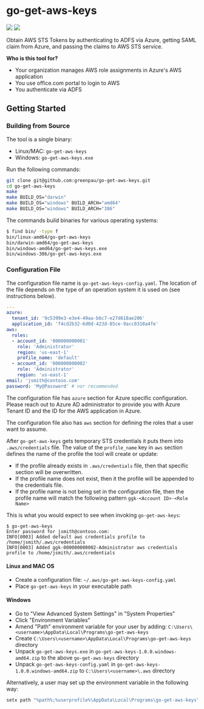 # go-get-aws-keys

<a href="https://github.com/greenpau/go-get-aws-keys/actions/" target="_blank"><img src="https://github.com/greenpau/go-get-aws-keys/workflows/build/badge.svg?branch=master"></a>
<a href="https://pkg.go.dev/github.com/greenpau/go-get-aws-keys" target="_blank"><img src="https://img.shields.io/badge/godoc-reference-blue.svg"></a>

Obtain AWS STS Tokens by authenticating to ADFS via Azure, getting SAML
claim from Azure, and passing the claims to AWS STS service.

**Who is this tool for?**

* Your organization manages AWS role assignments in Azure's AWS application
* You use office.com portal to login to AWS
* You authenticate via ADFS

## Getting Started

### Building from Source

The tool is a single binary:
* Linux/MAC: `go-get-aws-keys`
* Windows: `go-get-aws-keys.exe`

Run the following commands:

```bash
git clone git@github.com:greenpau/go-get-aws-keys.git
cd go-get-aws-keys
make
make BUILD_OS="darwin"
make BUILD_OS="windows" BUILD_ARCH="amd64"
make BUILD_OS="windows" BUILD_ARCH="386"
```

The commands build binaries for various operating systems:

```bash
$ find bin/ -type f
bin/linux-amd64/go-get-aws-keys
bin/darwin-amd64/go-get-aws-keys
bin/windows-amd64/go-get-aws-keys.exe
bin/windows-386/go-get-aws-keys.exe
```

### Configuration File

The configuration file name is `go-get-aws-keys-config.yaml`.
The location of the file depends on the type of an operation
system it is used on (see instructions below).

```yaml
---
azure:
  tenant_id: '9c5399e3-e3e4-49aa-b6c7-e27d618ae206'
  application_id: 'f4cd2b32-6d0d-423d-85ce-9acc0318a4fe'
aws:
  roles:
  - account_id: '000000000001'
    role: 'Administrator'
    region: 'us-east-1'
    profile_name: 'default'
  - account_id: '000000000002'
    role: 'Administrator'
    region: 'us-east-1'
email: 'jsmith@contoso.com'
password: 'My@Password' # nor recommended
```

The configuration file has `azure` section for Azure specific configuration.
Please reach out to Azure AD administrator to provide you with
Azure Tenant ID and the ID for the AWS application in Azure.

The configuration file also has `aws` section for defining the
roles that a user want to assume.

After `go-get-aws-keys` gets temporary STS credentials it puts them
into `.aws/credentials` file. The value of the `profile_name` key in
`aws` section defines the name of the profile the tool will create or
update:
  - If the profile already exists in `.aws/credentials` file, then that
    specific section will be overwritten.
  - If the profile name does not exist, then it the profile will be
    appended to the credentials file.
  - If the profile name is not being set in the configuration file, then
    the profile name will match the following pattern
    `ggk-<Account ID>-<Role Name>`

This is what you would expect to see when invoking `go-get-aws-keys`:

```
$ go-get-aws-keys
Enter password for jsmith@contoso.com:
INFO[0003] Added default aws credentials profile to /home/jsmith/.aws/credentials
INFO[0003] Added ggk-000000000002-Administrator aws credentials profile to /home/jsmith/.aws/credentials
```

#### Linux and MAC OS

* Create a configuration file: `~/.aws/go-get-aws-keys-config.yaml`
* Place `go-get-aws-keys` in your executable path

#### Windows

* Go to "View Advanced System Settings" in "System Properties"
* Click "Environment Variables"
* Amend "Path" environment variable for your user by adding: `C:\Users\<username>\AppData\Local\Programs\go-get-aws-keys`
* Create `C:\Users\<username>\AppData\Local\Programs\go-get-aws-keys` directory
* Unpack `go-get-aws-keys.exe` in `go-get-aws-keys-1.0.0.windows-amd64.zip` to the above `go-get-aws-keys` directory
* Unpack `go-get-aws-keys-config.yaml` in `go-get-aws-keys-1.0.0.windows-amd64.zip` to `C:\Users\<username>\.aws` directory

Alternatively, a user may set up the environment variable in the following way:

```bash
setx path "%path%;%userprofile%\AppData\Local\Programs\go-get-aws-keys"
```
